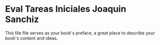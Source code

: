 # Eval Tareas Iniciales Joaquin Sanchiz

This file file serves as your book's preface, a great place to describe your book's content and ideas.



